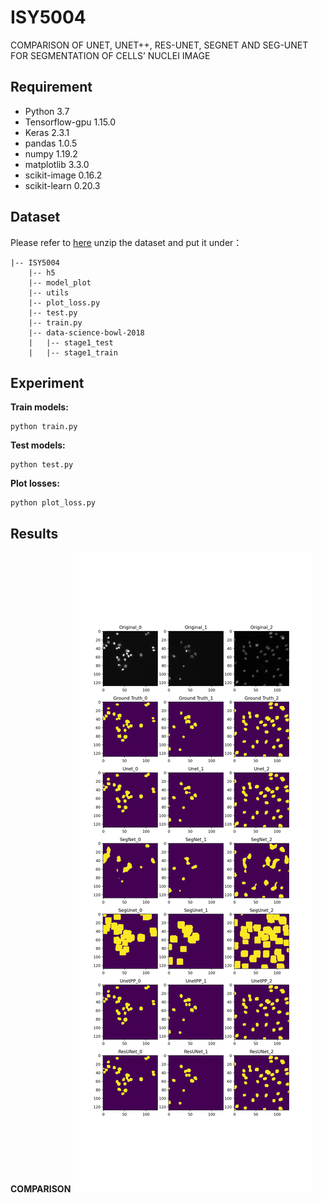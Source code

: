 # ISY5004
COMPARISON OF UNET, UNET++, RES-UNET, SEGNET AND SEG-UNET FOR SEGMENTATION OF CELLS’ NUCLEI IMAGE

## Requirement
- Python 3.7    
- Tensorflow-gpu 1.15.0  
- Keras 2.3.1
- pandas 1.0.5
- numpy 1.19.2
- matplotlib 3.3.0
- scikit-image 0.16.2
- scikit-learn 0.20.3

## Dataset
Please refer to [here](https://www.kaggle.com/c/data-science-bowl-2018/data)
unzip the dataset and put it under：
```
|-- ISY5004
    |-- h5
    |-- model_plot
    |-- utils
    |-- plot_loss.py
    |-- test.py
    |-- train.py
    |-- data-science-bowl-2018
    |   |-- stage1_test
    |   |-- stage1_train
```

## Experiment
**Train models:**

```
python train.py
```

**Test models:**

```
python test.py
```
**Plot losses:**

```
python plot_loss.py
```
## Results 
**COMPARISON**
![Comparison](https://github.com/se7ven012/ISY5004/blob/main/model_plot/SegmentationResults.png)

